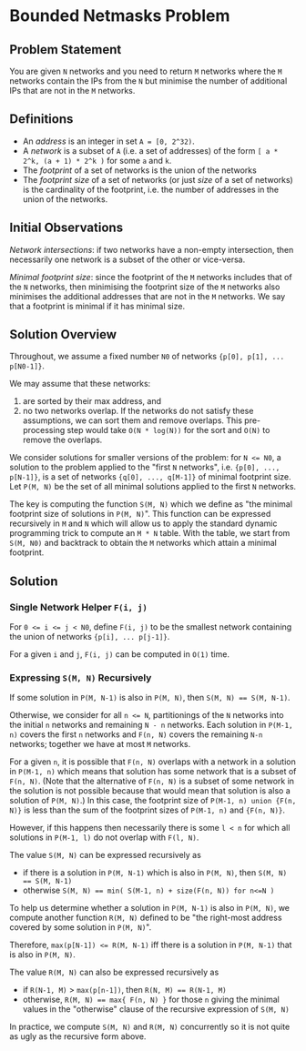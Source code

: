 # Bounded Netmasks Problem

## Problem Statement

You are given `N` networks and you need to return `M` networks where the `M` networks contain the IPs from the `N` but minimise the number of additional IPs that are not in the `M` networks.

## Definitions

* An *address* is an integer in set `A = [0, 2^32)`.
* A *network* is a subset of `A` (i.e. a set of addresses) of the form `[ a * 2^k, (a + 1) * 2^k )` for some `a` and `k`.
* The *footprint* of a set of networks is the union of the networks
* The *footprint size* of a set of networks (or just *size* of a set of networks) is the cardinality of the footprint, i.e. the number of addresses in the union of the networks.
   
## Initial Observations

*Network intersections*: if two networks have a non-empty intersection, then necessarily one network is a subset of the other or vice-versa.

*Minimal footprint size*: since the footprint of the `M` networks includes that of the `N` networks, then minimising the footprint size of the `M` networks also minimises the additional addresses that are not in the `M` networks.  We say that a footprint is minimal if it has minimal size.

## Solution Overview

Throughout, we assume a fixed number `N0` of networks `{p[0], p[1], ... p[N0-1]}`.

We may assume that these networks:
1. are sorted by their max address, and
2. no two networks overlap.
If the networks do not satisfy these assumptions, we can sort them and remove overlaps.  This pre-processing step would take `O(N * log(N))` for the sort and `O(N)` to remove the overlaps.

We consider solutions for smaller versions of the problem: for `N <= N0`, a solution to the problem applied to the "first `N` networks", i.e. `{p[0], ..., p[N-1]}`, is a set of networks `{q[0], ..., q[M-1]}` of minimal footprint size.  Let `P(M, N)` be the set of all minimal solutions applied to the first `N` networks.

The key is computing the function `S(M, N)` which we define as "the minimal footprint size of solutions in `P(M, N)`".  This function can be expressed recursively in `M` and `N` which will allow us to apply the standard dynamic programming trick to compute an `M * N` table.  With the table, we start from `S(M, N0)` and backtrack to obtain the `M` networks which attain a minimal footprint.

## Solution

### Single Network Helper `F(i, j)`

For `0 <= i <= j < N0`, define `F(i, j)` to be the smallest network containing the union of networks `{p[i], ... p[j-1]}`.

For a given `i` and `j`, `F(i, j)` can be computed in `O(1)` time.

### Expressing `S(M, N)` Recursively

If some solution in `P(M, N-1)` is also in `P(M, N)`, then `S(M, N) == S(M, N-1)`.

Otherwise, we consider for all `n <= N`, partitionings of the `N` networks into the initial `n` networks and remaining `N - n` networks.  Each solution in `P(M-1, n)` covers the first `n` networks and `F(n, N)` covers the remaining `N-n` networks; together we have at most `M` networks.

For a given `n`, it is possible that `F(n, N)` overlaps with a network in a solution in `P(M-1, n)` which means that solution has some network that is a subset of `F(n, N)`.  (Note that the alternative of `F(n, N)` is a subset of some network in the solution is not possible because that would mean that solution is also a solution of `P(M, N)`.)  In this case, the footprint size of `P(M-1, n) union {F(n, N)}` is less than the sum of the footprint sizes of `P(M-1, n)` and `{F(n, N)}`.

However, if this happens then necessarily there is some `l < n` for which all solutions in `P(M-1, l)` do not overlap with `F(l, N)`.

The value `S(M, N)` can be expressed recursively as
* if there is a solution in `P(M, N-1)` which is also in `P(M, N)`, then `S(M, N) == S(M, N-1)`
* otherwise `S(M, N) == min( S(M-1, n) + size(F(n, N)) for n<=N )`

To help us determine whether a solution in `P(M, N-1)` is also in `P(M, N)`, we compute another function `R(M, N)` defined to be "the right-most address covered by some solution in `P(M, N)`".

Therefore, `max(p[N-1]) <= R(M, N-1)` iff there is a solution in `P(M, N-1)` that is also in `P(M, N)`.

The value `R(M, N)` can also be expressed recursively as
* if `R(N-1, M)` > `max(p[n-1])`, then `R(N, M) == R(N-1, M)`
* otherwise, `R(M, N) == max{ F(n, N) }` for those `n` giving the minimal values in the "otherwise" clause of the recursive expression of `S(M, N)`

In practice, we compute `S(M, N)` and `R(M, N)` concurrently so it is not quite as ugly as the recursive form above.
